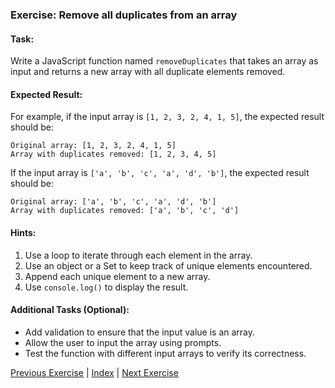### Exercise: Remove all duplicates from an array

#### Task:
Write a JavaScript function named `removeDuplicates` that takes an array as input and returns a new array with all duplicate elements removed.

#### Expected Result:
For example, if the input array is `[1, 2, 3, 2, 4, 1, 5]`, the expected result should be:
```
Original array: [1, 2, 3, 2, 4, 1, 5]
Array with duplicates removed: [1, 2, 3, 4, 5]
```
If the input array is `['a', 'b', 'c', 'a', 'd', 'b']`, the expected result should be:
```
Original array: ['a', 'b', 'c', 'a', 'd', 'b']
Array with duplicates removed: ['a', 'b', 'c', 'd']
```

#### Hints:
1. Use a loop to iterate through each element in the array.
2. Use an object or a Set to keep track of unique elements encountered.
3. Append each unique element to a new array.
4. Use `console.log()` to display the result.

#### Additional Tasks (Optional):
- Add validation to ensure that the input value is an array.
- Allow the user to input the array using prompts.
- Test the function with different input arrays to verify its correctness.


[Previous Exercise](../13/README.md) | [Index](../../README.md) | [Next Exercise](../15/README.md)